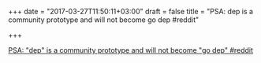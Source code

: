 +++
date = "2017-03-27T11:50:11+03:00"
draft = false
title = "PSA: dep is a community prototype and will not become go dep  #reddit"

+++

<p><a href="https://t.co/HvzSCiukpI">PSA: "dep" is a community prototype and will not become "go dep"  #reddit</a></p>
